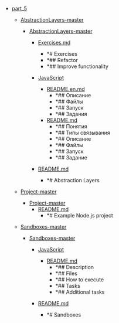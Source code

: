 - <a href = "E:\Node_projects\Node_Way\Education\Timur_Video_Node.js\part_5\cat.part_5\dir.part_5.md">part_5</a>
    - <a href = "E:\Node_projects\Node_Way\Education\Timur_Video_Node.js\part_5\AbstractionLayers-master\cat.AbstractionLayers-master\dir.AbstractionLayers-master.md">AbstractionLayers-master</a>
        - <a href = "E:\Node_projects\Node_Way\Education\Timur_Video_Node.js\part_5\AbstractionLayers-master\AbstractionLayers-master\cat.AbstractionLayers-master\dir.AbstractionLayers-master.md">AbstractionLayers-master</a>
            - <a href = "E:\Node_projects\Node_Way\Education\Timur_Video_Node.js\part_5\AbstractionLayers-master\AbstractionLayers-master\Exercises.md">Exercises.md</a>
                - *# Exercises
                - *## Refactor
                - *## Improve functionality
            - <a href = "E:\Node_projects\Node_Way\Education\Timur_Video_Node.js\part_5\AbstractionLayers-master\AbstractionLayers-master\JavaScript\cat.JavaScript\dir.JavaScript.md">JavaScript</a>
                - <a href = "E:\Node_projects\Node_Way\Education\Timur_Video_Node.js\part_5\AbstractionLayers-master\AbstractionLayers-master\JavaScript\README.en.md">README.en.md</a>
                    - *## Описание
                    - *## Файлы
                    - *## Запуск
                    - *## Задания
                - <a href = "E:\Node_projects\Node_Way\Education\Timur_Video_Node.js\part_5\AbstractionLayers-master\AbstractionLayers-master\JavaScript\README.md">README.md</a>
                    - *## Понятия
                    - *## Типы связывания
                    - *## Описание
                    - *## Файлы
                    - *## Запуск
                    - *## Задание
            
            - <a href = "E:\Node_projects\Node_Way\Education\Timur_Video_Node.js\part_5\AbstractionLayers-master\AbstractionLayers-master\README.md">README.md</a>
                - *# Abstraction Layers
        
    
    - <a href = "E:\Node_projects\Node_Way\Education\Timur_Video_Node.js\part_5\Project-master\cat.Project-master\dir.Project-master.md">Project-master</a>
        - <a href = "E:\Node_projects\Node_Way\Education\Timur_Video_Node.js\part_5\Project-master\Project-master\cat.Project-master\dir.Project-master.md">Project-master</a>
            - <a href = "E:\Node_projects\Node_Way\Education\Timur_Video_Node.js\part_5\Project-master\Project-master\README.md">README.md</a>
                - *# Example Node.js project
        
    
    - <a href = "E:\Node_projects\Node_Way\Education\Timur_Video_Node.js\part_5\Sandboxes-master\cat.Sandboxes-master\dir.Sandboxes-master.md">Sandboxes-master</a>
        - <a href = "E:\Node_projects\Node_Way\Education\Timur_Video_Node.js\part_5\Sandboxes-master\Sandboxes-master\cat.Sandboxes-master\dir.Sandboxes-master.md">Sandboxes-master</a>
            - <a href = "E:\Node_projects\Node_Way\Education\Timur_Video_Node.js\part_5\Sandboxes-master\Sandboxes-master\JavaScript\cat.JavaScript\dir.JavaScript.md">JavaScript</a>
                - <a href = "E:\Node_projects\Node_Way\Education\Timur_Video_Node.js\part_5\Sandboxes-master\Sandboxes-master\JavaScript\README.md">README.md</a>
                    - *## Description
                    - *## Files
                    - *## How to execute
                    - *## Tasks
                    - *## Additional tasks
            
            - <a href = "E:\Node_projects\Node_Way\Education\Timur_Video_Node.js\part_5\Sandboxes-master\Sandboxes-master\README.md">README.md</a>
                - *# Sandboxes
        
    
